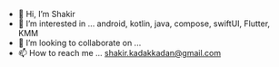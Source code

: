 - 👋 Hi, I’m Shakir
- 👀 I’m interested in ... android, kotlin, java, compose, swiftUI, Flutter, KMM
- 💞️ I’m looking to collaborate on ...
- 📫 How to reach me ... shakir.kadakkadan@gmail.com

<!---
ShakirEmstell/ShakirEmstell is a ✨ special ✨ repository because its `README.md` (this file) appears on your GitHub profile.
You can click the Preview link to take a look at your changes.
--->

